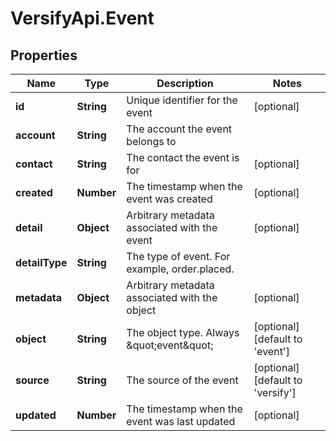 # VersifyApi.Event

## Properties

Name | Type | Description | Notes
------------ | ------------- | ------------- | -------------
**id** | **String** | Unique identifier for the event | [optional] 
**account** | **String** | The account the event belongs to | 
**contact** | **String** | The contact the event is for | [optional] 
**created** | **Number** | The timestamp when the event was created | [optional] 
**detail** | **Object** | Arbitrary metadata associated with the event | [optional] 
**detailType** | **String** | The type of event. For example, order.placed. | 
**metadata** | **Object** | Arbitrary metadata associated with the object | [optional] 
**object** | **String** | The object type. Always \&quot;event\&quot; | [optional] [default to &#39;event&#39;]
**source** | **String** | The source of the event | [optional] [default to &#39;versify&#39;]
**updated** | **Number** | The timestamp when the event was last updated | [optional] 


